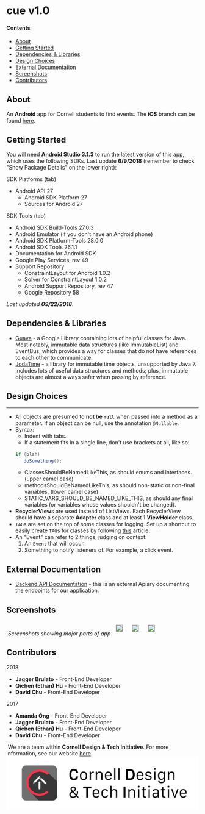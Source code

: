 # cue v1.0
#### Contents
  - [About](#about)
  - [Getting Started](#getting-started)
  - [Dependencies & Libraries](#dependencies--libraries)
  - [Design Choices](#design-choices)
  - [External Documentation](#external-documentation)
  - [Screenshots](#screenshots)
  - [Contributors](#contributors)
​
## About
An **Android** app for Cornell students to find events. The **iOS** branch can be found [here](https://github.com/cornell-dti/events-manager-ios).
​
## Getting Started
You will need **Android Studio 3.1.3** to run the latest version of this app, which uses the following SDKs. Last update **6/9/2018** (remember to check "Show Package Details" on the lower right):

SDK Platforms (tab)
 * Android API 27
   * Android SDK Platform 27
   * Sources for Android 27

SDK Tools (tab)
 * Android SDK Build-Tools 27.0.3
 * Android Emulator (if you don't have an Android phone)
 * Android SDK Platform-Tools 28.0.0
 * Android SDK Tools 26.1.1
 * Documentation for Android SDK
 * Google Play Services, rev 49
 * Support Repository
   * ConstraintLayout for Android 1.0.2
   * Solver for ConstraintLayout 1.0.2
   * Android Support Repository, rev 47
   * Google Repository 58
 
_Last updated **09/22/2018**_.
​
## Dependencies & Libraries
 * <a href="https://github.com/google/guava">Guava</a> - a Google Library containing lots of helpful classes for Java. Most notably, immutable data structures (like ImmutableList) and EventBus, which provides a way for classes that do not have references to each other to communicate.
 * <a href="https://github.com/dlew/joda-time-android">JodaTime</a> - a library for immutable time objects, unsupported by Java 7. Includes lots of useful data structures and methods; plus, immutable objects are almost always safer when passing by reference.
 
## Design Choices
------
 * All objects are presumed to **not be <code>null</code>** when passed into a method as a parameter. If an object can be null, use the annotation <code>@Nullable</code>.
 * Syntax:
   * Indent with tabs.
   * If a statement fits in a single line, don't use brackets at all, like so:
   ```java
   if (blah)
      doSomething();
   ```
   * ClassesShouldBeNamedLikeThis, as should enums and interfaces. (upper camel case)
   * methodsShouldBeNamedLikeThis, as should non-static or non-final variables. (lower camel case)
   * STATIC_VARS_SHOULD_BE_NAMED_LIKE_THIS, as should any final variables (or variables whose values shouldn't be changed).
 * **RecyclerView**s are used instead of ListViews. Each RecyclerView should have a separate **Adapter** class and at least 1 **ViewHolder** class.
 * <code>TAG</code>s are set on the top of some classes for logging. Set up a shortcut to easily create <code>TAG</code>s for classes by following <a href="https://stackoverflow.com/a/29378779/4028758">this</a> article.
 * An "Event" can refer to 2 things, judging on context:
   1. An <code>Event</code> that will occur.
   2. Something to notify listeners of. For example, a click event.
 
 
## External Documentation
* [Backend API Documentation](https://cuevents.docs.apiary.io/#) - this is an external Apiary documenting the endpoints for our application.
​
## Screenshots
​
_Screenshots showing major parts of app_
​
<img src="https://raw.githubusercontent.com/cornell-dti/o-week-android/master/Screenshots/1.png" width="250px" style="margin: 10px; border: 1px rgba(0,0,0,0.4) solid;"> <img src="https://raw.githubusercontent.com/cornell-dti/o-week-android/master/Screenshots/2.png" width="250px" style="margin: 10px; border: 1px rgba(0,0,0,0.4) solid;"> <img src="https://raw.githubusercontent.com/cornell-dti/o-week-android/master/Screenshots/3.png" width="250px" style="margin: 10px; border: 1px rgba(0,0,0,0.4) solid;">
​
## Contributors
2018
 * **Jagger Brulato** - Front-End Developer
 * **Qichen (Ethan) Hu** - Front-End Developer
 * **David Chu** - Front-End Developer
 
2017
 * **Amanda Ong** - Front-End Developer
 * **Jagger Brulato** - Front-End Developer
 * **Qichen (Ethan) Hu** - Front-End Developer
 * **David Chu** - Front-End Developer

​
We are a team within **Cornell Design & Tech Initiative**. For more information, see our website [here](https://cornelldti.org/).
<img src="https://raw.githubusercontent.com/cornell-dti/design/master/Branding/Wordmark/Dark%20Text/Transparent/Wordmark-Dark%20Text-Transparent%403x.png">
